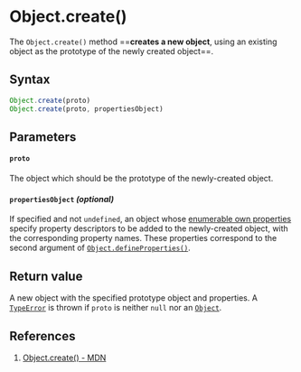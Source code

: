 # Object.create()

The `Object.create()` method ==**creates a new object**, using an existing object as the prototype of the newly created object==.

## Syntax

```js
Object.create(proto)
Object.create(proto, propertiesObject)
```

## Parameters

#### `proto`

The object which should be the prototype of the newly-created object.

#### `propertiesObject` _(optional)_

If specified and not `undefined`, an object whose [enumerable own properties](https://developer.mozilla.org/en-US/docs/Web/JavaScript/Enumerability_and_ownership_of_properties) specify property descriptors to be added to the newly-created object, with the corresponding property names. These properties correspond to the second argument of [`Object.defineProperties()`](https://developer.mozilla.org/en-US/docs/Web/JavaScript/Reference/Global_Objects/Object/defineProperties).

## Return value

A new object with the specified prototype object and properties. A [`TypeError`](https://developer.mozilla.org/en-US/docs/Web/JavaScript/Reference/Global_Objects/TypeError) is thrown if `proto` is neither `null` nor an [`Object`](https://developer.mozilla.org/en-US/docs/Web/JavaScript/Reference/Global_Objects/Object).

## References

1. [Object.create() - MDN](https://developer.mozilla.org/en-US/docs/Web/JavaScript/Reference/Global_Objects/Object/create)